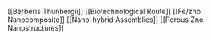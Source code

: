 [[Berberis Thunbergii]]
[[Biotechnological Route]]
[[Fe/zno Nanocomposite]]
[[Nano-hybrid Assemblies]]
[[Porous Zno Nanostructures]]
